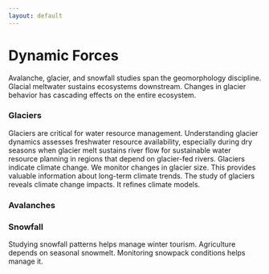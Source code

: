 ```yaml
---
layout: default
---
```


# Dynamic Forces

Avalanche, glacier, and snowfall studies span the geomorphology discipline. Glacial meltwater sustains ecosystems downstream. Changes in glacier behavior has cascading effects on the entire ecosystem.

### Glaciers

Glaciers are critical for water resource management. Understanding glacier dynamics assesses freshwater resource availability, especially during dry seasons when glacier melt sustains river flow for sustainable water resource planning in regions that depend on glacier-fed rivers. Glaciers indicate climate change. We monitor changes in glacier size. This provides valuable information about long-term climate trends. The study of glaciers reveals climate change impacts. It refines climate models.

### Avalanches

### Snowfall

Studying snowfall patterns helps manage winter tourism. Agriculture depends on seasonal snowmelt. Monitoring snowpack conditions helps manage it.